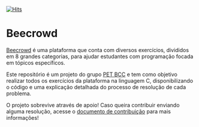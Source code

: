 [![Hits](https://hits.seeyoufarm.com/api/count/incr/badge.svg?url=https%3A%2F%2Fgithub.com%2Fpetbccufscar%2FURI&count_bg=%2379C83D&title_bg=%23555555&icon=&icon_color=%23E7E7E7&title=hits&edge_flat=false)](https://hits.seeyoufarm.com)

# Beecrowd

[Beecrowd](https://www.beecrowd.com.br) é uma plataforma que conta com diversos exercícios, divididos em 8 grandes categorias, para ajudar estudantes com programação focada em tópicos específicos.

Este repositório é um projeto do grupo [PET BCC](petbcc.ufscar.br) e tem como objetivo realizar todos os exercícios da plataforma na linguagem C, disponibilizando o código e uma explicação detalhada do processo de resolução de cada problema.

O projeto sobrevive através de apoio! Caso queira contribuir enviando alguma resolução, acesse o [documento de contribuição](#) para mais informações!
